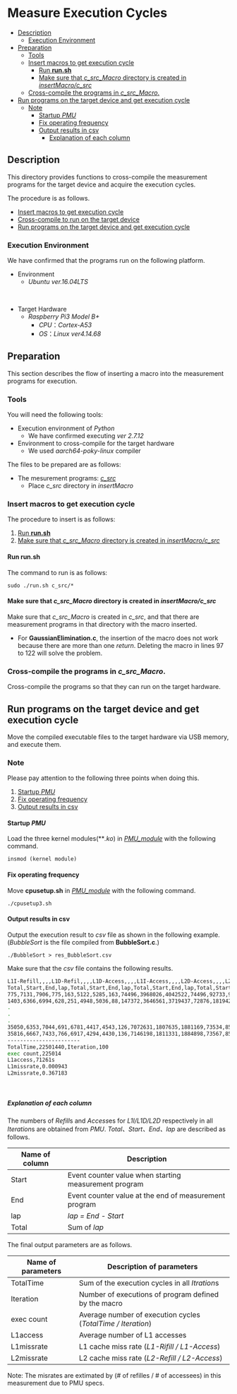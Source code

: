 # Measure Execution Cycles 

  - [Description](#description)
    - [Execution Environment](#execution-environment)
  - [Preparation](#preparation)
    - [Tools](#tools)
    - [Insert macros to get execution cycle](#insert-macros-to-get-execution-cycle)
      - [Run **run.sh**](#run-runsh)
      - [Make sure that *c_src_Macro* directory is created in *insertMacro/c_src*](#make-sure-that-c_src_macro-directory-is-created-in-insertmacroc_src)
    - [Cross-compile the programs in *c_src_Macro*.](#cross-compile-the-programs-in-c_src_macro)
  - [Run programs on the target device and get execution cycle](#run-programs-on-the-target-device-and-get-execution-cycle)
    - [Note](#note)
      - [Startup *PMU*](#startup-pmu)
      - [Fix operating frequency](#fix-operating-frequency)
      - [Output results in csv](#output-results-in-csv)
        - [Explanation of each column](#explanation-of-each-column)


## Description

This directory provides functions to cross-compile the measurement programs for the target device and acquire the execution cycles.

The procedure is as follows.

+ [Insert macros to get execution cycle](#insert-macros-to-get-execution-cycle)
+ [Cross-compile to run on the target device](#cross-compile-the-programs-in-c_src_macro)
+ [Run programs on the target device and get execution cycle](#run-programs-on-the-target-device-and-get-execution-cycle)

### Execution Environment

We have confirmed that the programs run on the following platform.

+ Environment
  + *Ubuntu ver.16.04LTS*
<br>

+ Target Hardware
  + *Raspberry Pi3 Model B+*
    + *CPU*：*Cortex-A53*
    + *OS*：*Linux ver4.14.68*

## Preparation

This section describes the flow of inserting a macro into the measurement programs for execution.

### Tools

You will need the following tools:

+ Execution environment of *Python*
  + We have confirmed executing *ver 2.7.12*  
+ Environment to cross-compile for the target hardware
  + We used *aarch64-poky-linux* compiler

The files to be prepared are as follows:

+ The mesurement programs: [*c_src*](../c_src/)
    + Place *c_src* directory in *insertMacro*

### Insert macros to get execution cycle

The procedure to insert is as follows:

  1. [Run **run.sh**](#run-runsh)
  2. [Make sure that *c_src_Macro* directory is created in *insertMacro/c_src*](#make-sure-that-c_src_macro-directory-is-created-in-insertmacroc_src)

#### Run **run.sh**

The command to run is as follows:

`sudo ./run.sh c_src/*`

#### Make sure that *c_src_Macro* directory is created in *insertMacro/c_src*

Make sure that *c_src_Macro* is created in *c_src*, and that there are measurement programs in that directory with the macro inserted.

- For **GaussianElimination.c**, the insertion of the macro does not work because there are more than one *return*. Deleting the macro in lines 97 to 122 will solve the problem.

### Cross-compile the programs in *c_src_Macro*. 

Cross-compile the programs so that they can run on the target hardware.

## Run programs on the target device and get execution cycle

Move the compiled executable files to the target hardware via USB memory, and execute them.

### Note
Please pay attention to the following three points when doing this.

1. [Startup *PMU*](#startup-pmu)
2. [Fix operating frequency](#fix-operating-frequency)
3. [Output results in csv](#output-results-in-csv)

#### Startup *PMU*

Load the three kernel modules(***.ko*) in [*PMU_module*](./PMU_module) with the following command.

`insmod (kernel module)`

#### Fix operating frequency

Move **cpusetup.sh** in [*PMU_module*](./PMU_module) with the following command.

`./cpusetup3.sh`

#### Output results in csv

Output the execution result to *csv* file as shown in the following example.
(*BubbleSort* is the file compiled from **BubbleSort.c**.)

`./BubbleSort > res_BubbleSort.csv`

Make sure that the *csv* file contains the following results.

```bash
L1I-Refill,,,,L1D-Refil,,,,L1D-Access,,,,L1I-Access,,,,L2D-Access,,,,L2D-Refill,,,,
Total,Start,End,lap,Total,Start,End,lap,Total,Start,End,lap,Total,Start,End,lap,Total,Start,End,lap,Total,Start,End,lap,
775,7131,7906,775,163,5122,5285,163,74496,3968026,4042522,74496,92733,9955366,10048099,92733,1101,22235,23336,1101,237,2071,2308,237,
1403,6366,6994,628,251,4948,5036,88,147372,3646561,3719437,72876,181942,9158109,9247318,89209,1910,20774,21583,809,601,1719,2083,364,
.
.
.
35050,6353,7044,691,6781,4417,4543,126,7072631,1807635,1881169,73534,8500710,4620092,4710709,90617,50606,19746,20707,961,18628,1888,2255,367,
35816,6667,7433,766,6917,4294,4430,136,7146198,1811331,1884898,73567,8590754,4627120,4717164,90044,51650,20123,21167,1044,18965,1853,2190,337,
-----------------------
TotalTime,22501440,Iteration,100
exec count,225014
L1access,71261s
L1missrate,0.000943
L2missrate,0.367183
```
<br>

##### Explanation of each column

The numbers of *Refill*s and *Access*es for *L1I/L1D/L2D* respectively in all *Iteration*s are obtained from *PMU*. *Total、Start、End、lap* are described as follows.

|Name of column|Description|
|---|---|
|Start|Event counter value when starting measurement program|
|End|Event counter value at the end of measurement program|
|lap|*lap = End - Start*|
|Total|Sum of *lap*|

The final output parameters are as follows.

|Name of parameters|Description of parameters|
|---|---|
|TotalTime|Sum of the execution cycles in all *Itration*s|
|Iteration|Number of executions of program defined by the macro|
|exec count|Average number of execution cycles (*TotalTime / Iteration*)|
|L1access|Average number of L1 accesses|
|L1missrate|L1 cache miss rate (*L1-Rifill / L1-Access*)|
|L2missrate|L2 cache miss rate (*L2-Refill / L2-Access*)|

Note: The misrates are extimated by (# of refilles / # of accessees) in this measurement due to PMU specs.
